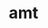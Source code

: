 ---
pid: mx144
title: amt
location_transcription: Wes West Philly
coordinates: "[-75.2630946, 39.9761567]"
zipcode: '19143'
gen_neighborhood: West Philadelphia
neighborhood: University City
outside_phl: 
age: '8'
age_range: 6-13
instagram: 
image_file_name: mx_144.jpg
proposal_transcription: 
topic: Architecture
topic_summary: '0'
type: Other No Form
keywords_other: 
credit: Teo
image_labels: Tower
twitter: 
facebook: 
permalink: "/monuments/mx144/"
layout: item-page
---